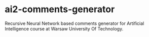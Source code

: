 # ai2-comments-generator
Recursive Neural Network based comments generator for Artificial Intelligence course at Warsaw University Of Technology.
